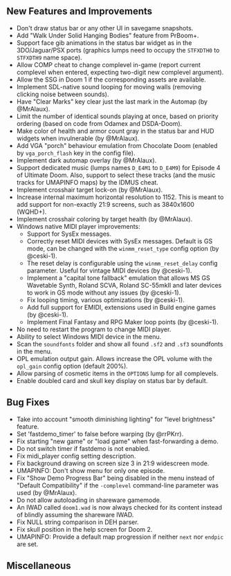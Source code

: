 ## New Features and Improvements
* Don't draw status bar or any other UI in savegame snapshots.
* Add "Walk Under Solid Hanging Bodies" feature from PrBoom+.
* Support face gib animations in the status bar widget as in the 3DO/Jaguar/PSX ports (graphics lumps need to occupy the `STFXDTH0` to `STFXDTH9` name space).
* Allow COMP cheat to change complevel in-game (report current complevel when entered, expecting two-digit new complevel argument).
* Allow the SSG in Doom 1 if the corresponding assets are available.
* Implement SDL-native sound looping for moving walls (removing clicking noise between sounds).
* Have "Clear Marks" key clear just the last mark in the Automap (by @MrAlaux).
* Limit the number of identical sounds playing at once, based on priority ordering (based on code from Odamex and DSDA-Doom).
* Make color of health and armor count gray in the status bar and HUD widgets when invulnerable (by @MrAlaux).
* Add VGA "porch" behaviour emulation from Chocolate Doom (enabled by `vga_porch_flash` key in the config file).
* Implement dark automap overlay (by @MrAlaux).
* Support dedicated music (lumps names `D_E4M1` to `D_E4M9`) for Episode 4 of Ultimate Doom. Also, support to select these tracks (and the music tracks for UMAPINFO maps) by the IDMUS cheat.
* Implement crosshair target lock-on (by @MrAlaux).
* Increase internal maximum horizontal resolution to 1152. This is meant to add support for non-exactly 21:9 screens, such as 3840x1600 (WQHD+).
* Implement crosshair coloring by target health (by @MrAlaux).
* Windows native MIDI player improvements:
  - Support for SysEx messages.
  - Correctly reset MIDI devices with SysEx messages. Default is GS mode, can be changed with the `winmm_reset_type` config option (by @ceski-1).
  - The reset delay is configurable using the `winmm_reset_delay` config parameter. Useful for vintage MIDI devices (by @ceski-1).
  - Implement a "capital tone fallback" emulation that allows MS GS Wavetable Synth, Roland SCVA, Roland SC-55mkII and later devices to work in GS mode without any issues (by @ceski-1).
  - Fix looping timing, various optimizations (by @ceski-1).
  - Add full support for EMIDI, extensions used in Build engine games (by @ceski-1).
  - Implement Final Fantasy and RPG Maker loop points (by @ceski-1).
* No need to restart the program to change MIDI player.
* Ability to select Windows MIDI device in the menu.
* Scan the `soundfonts` folder and show all found `.sf2` and `.sf3` soundfonts in the menu.
* OPL emulation output gain. Allows increase the OPL volume with the `opl_gain` config option (default 200%).
* Allow parsing of cosmetic items in the `OPTIONS` lump for all complevels.
* Enable doubled card and skull key display on status bar by default.

## Bug Fixes
* Take into account "smooth diminishing lighting" for "level brightness" feature.
* Set 'fastdemo_timer' to false before warping (by @rrPKrr).
* Fix starting "new game" or "load game" when fast-forwarding a demo.
* Do not switch timer if fastdemo is not enabled.
* Fix midi_player config setting description.
* Fix background drawing on screen size 3 in 21:9 widescreen mode.
* UMAPINFO: Don't show menu for only one episode.
* Fix "Show Demo Progress Bar" being disabled in the menu instead of "Default Compatibility" if the `-complevel` command-line parameter was used (by @MrAlaux).
* Do not allow autoloading in shareware gamemode.
* An IWAD called `doom1.wad` is now always checked for its content instead of blindly assuming the shareware IWAD.
* Fix NULL string comparison in DEH parser.
* Fix skull position in the help screen for Doom 2.
* UMAPINFO: Provide a default map progression if neither `next` nor `endpic` are set.

## Miscellaneous
